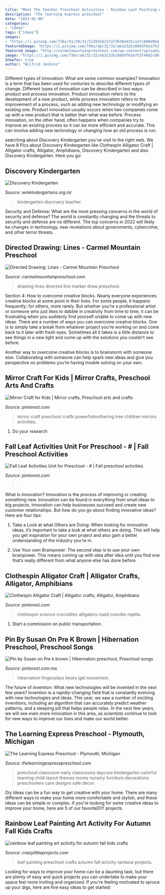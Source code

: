 ```yaml
---
title: "Meet The Teacher Preschool Activities - Rainbow Leaf Painting Art Activity For Autumn Fall Kids Crafts"
description: "The learning express preschool"
date: "2023-01-08"
categories:
- "ideas"
tags: ["ideas"]
images:
- "https://i.pinimg.com/736x/51/39/31/513931621faf3930e025ca1fc080d9bd.jpg"
featuredImage: "https://i.pinimg.com/736x/ab/32/32/ab3232b1808df62e753f4602c80f330f.jpg"
featured_image: "http://carmelmountainpreschool.com/wp-content/uploads/2017/09/Kid-uses-marker-to-draw-lines.jpg"
image: "https://i.pinimg.com/736x/ab/32/32/ab3232b1808df62e753f4602c80f330f.jpg"
ShowToc: true
author: "Wilfrid Jenkins"
---
```



Different types of innovation: What are some common examples?
Innovation is a term that has been used for centuries to describe different types of change. Different types of innovation can be described in two ways: product and process innovation. Product innovation refers to the development of a new product, while process innovation refers to the improvement of a process, such as adding new technology or modifying an existing one. 
Product innovation usually occurs when two companies come up with a new product that is better than what was before. Process innovation, on the other hand, often happens when companies try to improve an existing process so it can be more efficient and accurate. This can involve adding new technology or changing how an old process is run.

	

		
searching about Discovery Kindergarten you've visit to the right web. We have 8 Pics about Discovery Kindergarten like Clothespin Alligator Craft | Alligator crafts, Alligator, Amphibians, Discovery Kindergarten and also Discovery Kindergarten. Here you go:
		
    
## Discovery Kindergarten

<img loading=lazy src="https://www.wmkindergartens.org.nz/assets/P1000088_12256_1.JPG" onerror="this.onerror=null;this.src='https://tse1.mm.bing.net/th?id=OIP.gOUtpzlzIAykRubNKCSc3QHaFj&amp;pid=15.1';" alt="Discovery Kindergarten">

_Source: wmkindergartens.org.nz_

>kindergarten discovery teacher. 

	

Security and Defense: What are the most pressing concerns in the world of security and defense?
The world is constantly changing and the threats to security and defense are no different. The top concerns in 2022 will likely be changes in technology, new revelations about governments, cybercrime, and other terror threats.

    
## Directed Drawing: Lines - Carmel Mountain Preschool

<img loading=lazy src="http://carmelmountainpreschool.com/wp-content/uploads/2017/09/Kid-uses-marker-to-draw-lines.jpg" onerror="this.onerror=null;this.src='https://tse2.mm.bing.net/th?id=OIP.RwC00ogFJYvFTcfu4jDXSwHaJ4&amp;pid=15.1';" alt="Directed Drawing: Lines - Carmel Mountain Preschool">

_Source: carmelmountainpreschool.com_

>drawing lines directed line marker draw preschool. 

	

Section 4: How to overcome creative blocks.
Nearly everyone experiences creative blocks at some point in their lives. For some people, it happens frequently; for others, more rarely. But whether you’re a professional artist or someone who just likes to dabble in creativity from time to time, it can be frustrating when you suddenly find yourself unable to come up with new ideas.
There are a number of ways you can overcome creative blocks. One is to simply take a break from whatever project you’re working on and come back to it later with fresh eyes. Sometimes all it takes is a little distance to see things in a new light and come up with the solutions you couldn’t see before.

Another way to overcome creative blocks is to brainstorm with someone else. Collaborating with someone can help spark new ideas and give you perspective on problems you’re having trouble solving on your own.

    
## Mirror Craft For Kids | Mirror Crafts, Preschool Arts And Crafts

<img loading=lazy src="https://i.pinimg.com/736x/ab/32/32/ab3232b1808df62e753f4602c80f330f.jpg" onerror="this.onerror=null;this.src='https://tse1.mm.bing.net/th?id=OIP.gjpq4upn0z91-jHv8lgwhQHaMs&amp;pid=15.1';" alt="Mirror Craft for Kids | Mirror crafts, Preschool arts and crafts">

_Source: pinterest.com_

>mirror craft preschool crafts powerfulmothering tree children mirrors activities. 

	

1. Do your research

    
## Fall Leaf Activities Unit For Preschool - # | Fall Preschool Activities

<img loading=lazy src="https://i.pinimg.com/736x/51/39/31/513931621faf3930e025ca1fc080d9bd.jpg" onerror="this.onerror=null;this.src='https://tse1.mm.bing.net/th?id=OIP.V7Uypz4IKwpw44EzznJtdgAAAA&amp;pid=15.1';" alt="Fall Leaf Activities Unit for Preschool - # | Fall preschool activities">

_Source: pinterest.com_

>. 

	

What is innovation?
Innovation is the process of improving or creating something new. Innovation can be found in everything from small ideas to big projects. Innovation can help businesses succeed and create new customer relationships. But how do you go about finding innovative ideas? Here are four tips:
1. Take a Look at what Others are Doing: When looking for innovative ideas, it’s important to take a look at what others are doing. This will help you get inspiration for your own project and also gain a better understanding of the industry you’re in.

2. Use Your own Brainpower: The second step is to use your own brainpower. This means coming up with idea after idea until you find one that’s really different from what anyone else has done before.


    
## Clothespin Alligator Craft | Alligator Crafts, Alligator, Amphibians

<img loading=lazy src="https://i.pinimg.com/736x/a9/ca/32/a9ca32af70c34b808ee0204fc437de00.jpg" onerror="this.onerror=null;this.src='https://tse1.mm.bing.net/th?id=OIP.M60b35_jpeq5_lBVU9PbrQHaMW&amp;pid=15.1';" alt="Clothespin Alligator Craft | Alligator crafts, Alligator, Amphibians">

_Source: pinterest.com_

>clothespin science crocodiles alligators roald crocdile reptile. 

	

1) Start a commission on public transportation.

    
## Pin By Susan On Pre K Brown | Hibernation Preschool, Preschool Songs

<img loading=lazy src="https://i.pinimg.com/736x/c4/ec/35/c4ec3520fec5bbebf774a0d161dfd30e.jpg" onerror="this.onerror=null;this.src='https://tse4.mm.bing.net/th?id=OIP.Ty9ypnMCWOMUEWDMygG9gwHaK8&amp;pid=15.1';" alt="Pin by Susan on Pre k brown | Hibernation preschool, Preschool songs">

_Source: pinterest.com.mx_

>hibernation fingerplays bears igel movement. 

	

The future of invention: What new technologies will be invented in the next few years?
Invention is a rapidly-changing field that is constantly evolving with new technologies and ideas. This year, we saw a number of exciting inventions, including an algorithm that can accurately predict weather patterns, and a sleeping pill that helps people relax. In the next few years, we will see even more innovation in this area, as scientists continue to look for new ways to improve our lives and make our world better.

    
## The Learning Express Preschool - Plymouth, Michigan

<img loading=lazy src="https://thelearningexpresspreschool.com/wp-content/uploads/2017/08/early_preschool_room_3.jpg" onerror="this.onerror=null;this.src='https://tse4.mm.bing.net/th?id=OIP.euocmZG65Plktw2b7RFwzQHaE6&amp;pid=15.1';" alt="The Learning Express Preschool - Plymouth, Michigan">

_Source: thelearningexpresspreschool.com_

>preschool classroom early classrooms daycare kindergarten colorful learning child layout themes rooms nursery furniture decorations preschoolers care designs safe decor. 

	

Diy Ideas can be a fun way to get creative with your home. There are many different ways to make your home more comfortable and stylish, and these ideas can be simple or complex. If you're looking for some creative ideas to improve your home, here are 5 of our favoriteDIY projects.

    
## Rainbow Leaf Painting Art Activity For Autumn Fall Kids Crafts

<img loading=lazy src="https://crazylittleprojects.com/wp-content/uploads/2020/08/rainbow-leaf-painting-art-activity-for-autumn-fall-kids-crafts-preschool-198x300.jpg" onerror="this.onerror=null;this.src='https://tse3.mm.bing.net/th?id=OIP.AJ1bLGrSJ2olMnWTdrbekAAAAA&amp;pid=15.1';" alt="rainbow leaf painting art activity for autumn fall kids crafts">

_Source: crazylittleprojects.com_

>leaf painting preschool crafts autumn fall activity rainbow projects. 

	

Looking for ways to improve your home can be a daunting task, but there are plenty of easy and quick projects you can undertake to make your space feel more inviting and organized. If you're feeling motivated to spruce up your digs, here are five easy ideas to get started: 

